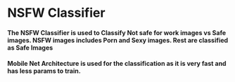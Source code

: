 # NSFW Classifier

#### The NSFW Classifier is used to Classify Not safe for work images vs Safe images. NSFW images includes Porn and Sexy images. Rest are classified as Safe Images

#### Mobile Net Architecture is used for the classification as it is very fast and has less params to train.
